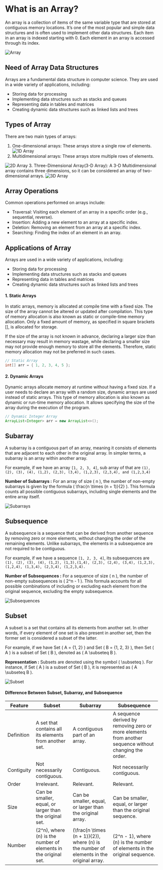 # What is an Array?

An array is a collection of items of the same variable type that are stored at contiguous memory locations. It’s one of the most popular and simple data structures and is often used to implement other data structures. Each item in an array is indexed starting with 0. Each element in an array is accessed through its index.

![Array](https://media.geeksforgeeks.org/wp-content/uploads/20240405101013/Memory-Representation-of-Array-(1).webp)

## Need of Array Data Structures

Arrays are a fundamental data structure in computer science. They are used in a wide variety of applications, including:

- Storing data for processing
- Implementing data structures such as stacks and queues
- Representing data in tables and matrices
- Creating dynamic data structures such as linked lists and trees

## Types of Array

There are two main types of arrays:

1. One-dimensional arrays: These arrays store a single row of elements.
![1D Array](https://media.geeksforgeeks.org/wp-content/uploads/20240405123929/One-Dimensional-Array(1-D-Array).webp)
2. Multidimensional arrays: These arrays store multiple rows of elements.

![2D Array](https://media.geeksforgeeks.org/wp-content/uploads/20240408165401/Two-Dimensional-Array(2-D-Array-or-Matrix).webp)
3. Three-Dimensional Array(3-D Array): A 3-D Multidimensional array contains three dimensions, so it can be considered an array of two-dimensional arrays.
![3D Array](https://media.geeksforgeeks.org/wp-content/uploads/20240408165421/Three-Dimensional-Array(3-D-Array).webp)

## Array Operations

Common operations performed on arrays include:

- Traversal: Visiting each element of an array in a specific order (e.g., sequential, reverse).
- Insertion: Adding a new element to an array at a specific index.
- Deletion: Removing an element from an array at a specific index.
- Searching: Finding the index of an element in an array.

## Applications of Array

Arrays are used in a wide variety of applications, including:

- Storing data for processing
- Implementing data structures such as stacks and queues
- Representing data in tables and matrices
- Creating dynamic data structures such as linked lists and trees


#### 1. Static Arrays

In static arrays, memory is allocated at compile time with a fixed size. The size of the array cannot be altered or updated after compilation. This type of memory allocation is also known as static or compile-time memory allocation. Only a fixed amount of memory, as specified in square brackets [], is allocated for storage. 

If the size of the array is not known in advance, declaring a larger size than necessary may result in memory wastage, while declaring a smaller size may not provide enough memory to store all the elements. Therefore, static memory allocation may not be preferred in such cases.

```java
// Static Array
int[] arr = { 1, 2, 3, 4, 5 };
```


#### 2. Dynamic Arrays
Dynamic arrays allocate memory at runtime without having a fixed size. If a user needs to declare an array with a random size, dynamic arrays are used instead of static arrays. This type of memory allocation is also known as dynamic or run-time memory allocation. It allows specifying the size of the array during the execution of the program.

```java
// Dynamic Integer Array
ArrayList<Integer> arr = new ArrayList<>();
```

## Subarray

A subarray is a contiguous part of an array, meaning it consists of elements that are adjacent to each other in the original array. In simpler terms, a subarray is an array within another array. 

For example, if we have an array `[1, 2, 3, 4]`, sub array of that are `(1), (2), (3), (4), (1,2), (2,3), (3,4), (1,2,3), (2,3,4), and (1,2,3,4)`

**Number of Subarrays :** For an array of size \( n \), the number of non-empty subarrays is given by the formula \( \frac{n \times (n + 1)}{2} \). This formula counts all possible contiguous subarrays, including single elements and the entire array itself.

![Subarrays](https://media.geeksforgeeks.org/wp-content/cdn-uploads/20220620163127/subarray.png)

## Subsequence
A subsequence is a sequence that can be derived from another sequence by removing zero or more elements, without changing the order of the remaining elements. Unlike subarrays, the elements in a subsequence are not required to be contiguous. 

For example, if we have a sequence `[1, 2, 3, 4]`, its subsequences are `(1), (2), (3), (4), (1,2), (1,3),(1,4), (2,3), (2,4), (3,4), (1,2,3), (1,2,4), (1,3,4), (2,3,4), (1,2,3,4).`

**Number of Subsequences :** For a sequence of size \( n \), the number of non-empty subsequences is \( 2^n - 1 \). This formula accounts for all possible combinations of including or excluding each element from the original sequence, excluding the empty subsequence.

![Subsequences](https://media.geeksforgeeks.org/wp-content/cdn-uploads/20220620164513/Subsequences-768x432.png)

## Subset

A subset is a set that contains all its elements from another set. In other words, if every element of one set is also present in another set, then the former set is considered a subset of the latter. 

For example, if we have Set \( A = \{1, 2\} \) and Set \( B = \{1, 2, 3\} \), then Set \( A \) is a subset of Set \( B \), denoted as \( A \subseteq B \).

**Representation :** Subsets are denoted using the symbol \( \subseteq \). For instance, if Set \( A \) is a subset of Set \( B \), it is represented as \( A \subseteq B \).

![Subset](https://media.geeksforgeeks.org/wp-content/cdn-uploads/20220620184210/subset1-768x433.png)

#### Difference Between Subset, Subarray, and Subsequence

| Feature       | Subset                                      | Subarray                                     | Subsequence                                 |
|---------------|---------------------------------------------|----------------------------------------------|---------------------------------------------|
| Definition    | A set that contains all its elements from another set. | A contiguous part of an array.              | A sequence derived by removing zero or more elements from another sequence without changing the order. |
| Contiguity    | Not necessarily contiguous.                 | Contiguous.                                 | Not necessarily contiguous.                 |
| Order         | Irrelevant.                                 | Relevant.                                   | Relevant.                                   |
| Size          | Can be smaller, equal, or larger than the original set. | Can be smaller, equal, or larger than the original array. | Can be smaller, equal, or larger than the original sequence. |
| Number        | \(2^n\), where \(n\) is the number of elements in the original set. | \(\frac{n \times (n + 1)}{2}\), where \(n\) is the number of elements in the original array. | \(2^n - 1\), where \(n\) is the number of elements in the original sequence. |
